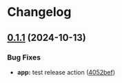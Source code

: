 # Changelog

## [0.1.1](https://github.com/lindenquan/don/compare/@linden_quan/app-v0.1.0...@linden_quan/app@0.1.1) (2024-10-13)


### Bug Fixes

* **app:** test release action ([4052bef](https://github.com/lindenquan/don/commit/4052bef9654ce0e2eddbdf704f0451803c98af78))
